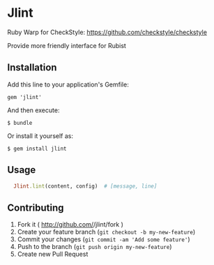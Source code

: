 # Jlint

Ruby Warp for CheckStyle: https://github.com/checkstyle/checkstyle

Provide more friendly interface for Rubist

## Installation

Add this line to your application's Gemfile:

    gem 'jlint'

And then execute:

    $ bundle

Or install it yourself as:

    $ gem install jlint

## Usage

```ruby
  Jlint.lint(content, config)  # [message, line]
```

## Contributing

1. Fork it ( http://github.com/<my-github-username>/jlint/fork )
2. Create your feature branch (`git checkout -b my-new-feature`)
3. Commit your changes (`git commit -am 'Add some feature'`)
4. Push to the branch (`git push origin my-new-feature`)
5. Create new Pull Request
